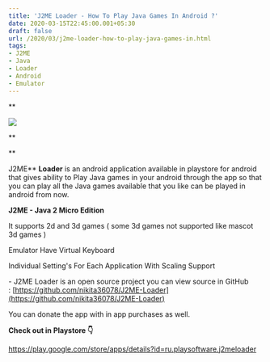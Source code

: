 ```yaml
---
title: 'J2ME Loader - How To Play Java Games In Android ?'
date: 2020-03-15T22:45:00.001+05:30
draft: false
url: /2020/03/j2me-loader-how-to-play-java-games-in.html
tags: 
- J2ME
- Java
- Loader
- Android
- Emulator
---
```


**  

[![](https://lh3.googleusercontent.com/-GeqCGnDg6vA/XoIcsE-sqBI/AAAAAAAABQQ/onjjEyDkW5IysEyEBkBNSXo1AhWcRIdJwCLcBGAsYHQ/s1600/IMG_20200111_105332_780-02-13.jpeg)](https://lh3.googleusercontent.com/-GeqCGnDg6vA/XoIcsE-sqBI/AAAAAAAABQQ/onjjEyDkW5IysEyEBkBNSXo1AhWcRIdJwCLcBGAsYHQ/s1600/IMG_20200111_105332_780-02-13.jpeg)

**

**

J2ME** **Loader** is an android application available in playstore for android that gives ability to Play Java games in your android through the app so that you can play all the Java games available that you like can be played in android from now.

  

**J2ME - Java 2 Micro Edition**

  

It supports 2d and 3d games ( some 3d games not supported like mascot 3d games )

  

Emulator Have Virtual Keyboard

  

Individual Setting's For Each Application With Scaling Support 

  

\- J2ME Loader is an open source project you can view source in GitHub : [https://github.com/nikita36078/J2ME-Loader](https://github.com/nikita36078/J2ME-Loader)

  

You can donate the app with in app purchases as well.

  

**Check out in Playstore 👇**

  

https://play.google.com/store/apps/details?id=ru.playsoftware.j2meloader